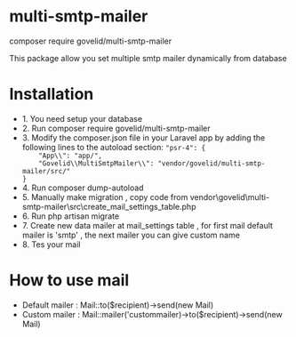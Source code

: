 # multi-smtp-mailer
<p> composer require govelid/multi-smtp-mailer</p>
<p>This package allow you set multiple smtp mailer dynamically from database</p>

# Installation
<ul>
  <li>1. You need setup your database </li>  
  <li>2. Run composer require govelid/multi-smtp-mailer </li>
  <li>3. Modify the composer.json file in your Laravel app by adding the following lines to the autoload section:
  <code>"psr-4": {
    "App\\": "app/",
    "Govelid\\MultiSmtpMailer\\": "vendor/govelid/multi-smtp-mailer/src/"
}</code>
</li>
<li>4. Run composer dump-autoload</li>
  <li>5. Manually make migration , copy code from vendor\govelid\multi-smtp-mailer\src\create_mail_settings_table.php</li>
  <li>6. Run php artisan migrate</li>
  <li>7. Create new data mailer at mail_settings table , for first mail default mailer is 'smtp' , the next mailer you can give custom name</li>
  <li>8. Tes your mail</li>  
</ul>

# How to use mail
<ul>
  <li>Default mailer : Mail::to($recipient)->send(new Mail)</li>    
  <li>Custom mailer : Mail::mailer('custommailer)->to($recipient)->send(new Mail)</li>    
</ul>

